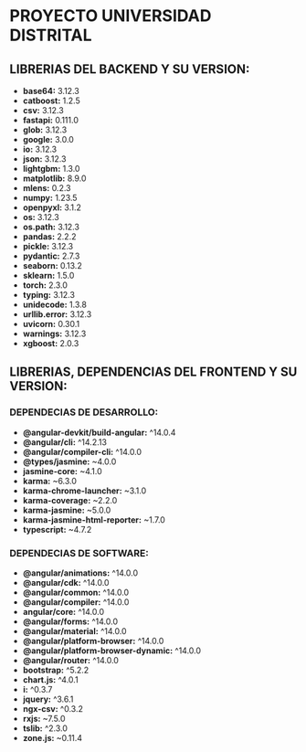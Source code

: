 # PROYECTO UNIVERSIDAD DISTRITAL
## LIBRERIAS DEL BACKEND Y SU VERSION:
- **base64:** 3.12.3
- **catboost:** 1.2.5
- **csv:** 3.12.3
- **fastapi:** 0.111.0
- **glob:** 3.12.3
- **google:** 3.0.0
- **io:** 3.12.3
- **json:** 3.12.3
- **lightgbm:** 1.3.0
- **matplotlib:** 8.9.0
- **mlens:** 0.2.3
- **numpy:** 1.23.5
- **openpyxl:** 3.1.2
- **os:** 3.12.3
- **os.path:** 3.12.3
- **pandas:** 2.2.2
- **pickle:** 3.12.3
- **pydantic:** 2.7.3
- **seaborn:** 0.13.2
- **sklearn:** 1.5.0
- **torch:** 2.3.0
- **typing:** 3.12.3
- **unidecode:** 1.3.8
- **urllib.error:** 3.12.3
- **uvicorn:** 0.30.1
- **warnings:** 3.12.3
- **xgboost:** 2.0.3
## LIBRERIAS, DEPENDENCIAS DEL FRONTEND Y SU VERSION:
### DEPENDECIAS DE DESARROLLO:
- **@angular-devkit/build-angular:** ^14.0.4
- **@angular/cli:** ^14.2.13
- **@angular/compiler-cli:** ^14.0.0
- **@types/jasmine:** ~4.0.0
- **jasmine-core:** ~4.1.0
- **karma:** ~6.3.0
- **karma-chrome-launcher:** ~3.1.0
- **karma-coverage:** ~2.2.0
- **karma-jasmine:** ~5.0.0
- **karma-jasmine-html-reporter:** ~1.7.0
- **typescript:** ~4.7.2

### DEPENDECIAS DE SOFTWARE:
- **@angular/animations:** ^14.0.0
- **@angular/cdk:** ^14.0.0
- **@angular/common:** ^14.0.0
- **@angular/compiler:** ^14.0.0
- **angular/core:** ^14.0.0
- **@angular/forms:** ^14.0.0
- **@angular/material:** ^14.0.0
- **@angular/platform-browser:** ^14.0.0
- **@angular/platform-browser-dynamic:** ^14.0.0
- **@angular/router:** ^14.0.0
- **bootstrap:** ^5.2.2
- **chart.js:** ^4.0.1
- **i:** ^0.3.7
- **jquery:** ^3.6.1
- **ngx-csv:** ^0.3.2
- **rxjs:** ~7.5.0
- **tslib:** ^2.3.0
- **zone.js:** ~0.11.4
